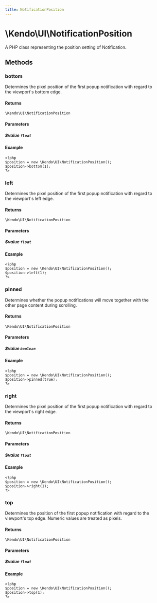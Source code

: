 ```yaml
---
title: NotificationPosition
---
```


# \Kendo\UI\NotificationPosition

A PHP class representing the position setting of Notification.


## Methods

### bottom
Determines the pixel position of the first popup notification with regard to the viewport's bottom edge.

#### Returns
`\Kendo\UI\NotificationPosition`

#### Parameters

##### $value `float`



#### Example 
    <?php
    $position = new \Kendo\UI\NotificationPosition();
    $position->bottom(1);
    ?>

### left
Determines the pixel position of the first popup notification with regard to the viewport's left edge.

#### Returns
`\Kendo\UI\NotificationPosition`

#### Parameters

##### $value `float`



#### Example 
    <?php
    $position = new \Kendo\UI\NotificationPosition();
    $position->left(1);
    ?>

### pinned
Determines whether the popup notifications will move together with the other page content during scrolling.

#### Returns
`\Kendo\UI\NotificationPosition`

#### Parameters

##### $value `boolean`



#### Example 
    <?php
    $position = new \Kendo\UI\NotificationPosition();
    $position->pinned(true);
    ?>

### right
Determines the pixel position of the first popup notification with regard to the viewport's right edge.

#### Returns
`\Kendo\UI\NotificationPosition`

#### Parameters

##### $value `float`



#### Example 
    <?php
    $position = new \Kendo\UI\NotificationPosition();
    $position->right(1);
    ?>

### top
Determines the position of the first popup notification with regard to the viewport's top edge. Numeric values are treated as pixels.

#### Returns
`\Kendo\UI\NotificationPosition`

#### Parameters

##### $value `float`



#### Example 
    <?php
    $position = new \Kendo\UI\NotificationPosition();
    $position->top(1);
    ?>

